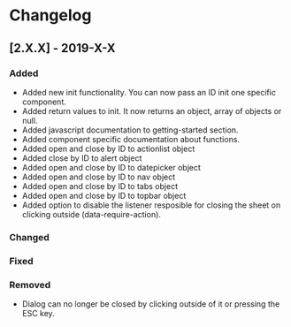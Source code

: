 # Changelog

## [2.X.X] - 2019-X-X

### Added

- Added new init functionality. You can now pass an ID init one specific component.
- Added return values to init. It now returns an object, array of objects or null.
- Added javascript documentation to getting-started section.
- Added component specific documentation about functions.
- Added open and close by ID to actionlist object
- Added close by ID to alert object
- Added open and close by ID to datepicker object
- Added open and close by ID to nav object
- Added open and close by ID to tabs object
- Added open and close by ID to topbar object
- Added option to disable the listener resposible for closing the sheet on clicking outside (data-require-action).

### Changed

### Fixed

### Removed

- Dialog can no longer be closed by clicking outside of it or pressing the ESC key.
